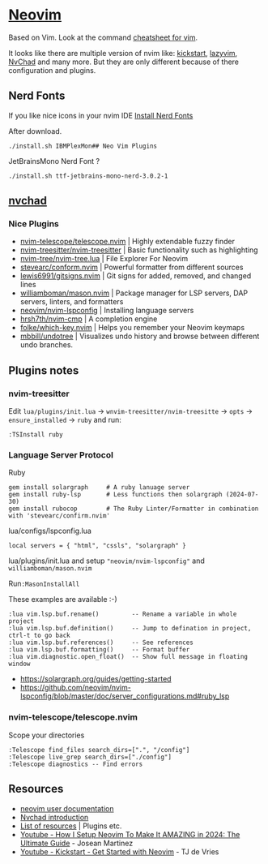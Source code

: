 # [Neovim](https://neovim.io/)

Based on Vim. Look at the command [cheatsheet for vim](vim.md).

It looks like there are multiple version of nvim like: 
[kickstart](https://github.com/nvim-lua/kickstart.nvim),
[lazyvim](https://www.lazyvim.org/),
[NvChad](https://nvchad.com/) and many more.
But they are only different because of there configuration and plugins.

## Nerd Fonts
If you like nice icons in your nvim IDE [Install Nerd Fonts](https://github.com/ryanoasis/nerd-fonts)

After download.

    ./install.sh IBMPlexMon## Neo Vim Plugins

JetBrainsMono Nerd Font ?

    ./install.sh ttf-jetbrains-mono-nerd-3.0.2-1


## [nvchad](https://nvchad.com/docs/quickstart/install)

### Nice Plugins

* [nvim-telescope/telescope.nvim](https://github.com/nvim-telescope/telescope.nvim) | Highly extendable fuzzy finder
* [nvim-treesitter/nvim-treesitter](https://github.com/nvim-treesitter/nvim-treesitter) | Basic functionality such as highlighting
* [nvim-tree/nvim-tree.lua](https://github.com/nvim-tree/nvim-tree.lua) |  File Explorer For Neovim
* [stevearc/conform.nvim](https://github.com/stevearc/conform.nvim) | Powerful formatter from different sources
* [lewis6991/gitsigns.nvim](https://github.com/lewis6991/gitsigns.nvim) | Git signs for added, removed, and changed lines
* [williamboman/mason.nvim](https://github.com/williamboman/mason.nvim) | Package manager for LSP servers, DAP servers, linters, and formatters
* [neovim/nvim-lspconfig](neovim/nvim-lspconfig) | Installing language servers
* [hrsh7th/nvim-cmp](https://github.com/hrsh7th/nvim-cmp) | A completion engine
* [folke/which-key.nvim](https://github.com/folke/which-key.nvim) | Helps you remember your Neovim keymaps
* [mbbill/undotree](https://github.com/mbbill/undotree) | Visualizes undo history and browse between different undo branches.

## Plugins notes

### nvim-treesitter

Edit `lua/plugins/init.lua` -> `wnvim-treesitter/nvim-treesitte` -> `opts` -> `ensure_installed` -> `ruby` and run:

    :TSInstall ruby

### Language Server Protocol

Ruby

    gem install solargraph     # A ruby lanuage server
    gem install ruby-lsp       # Less functions then solargraph (2024-07-30)
    gem install rubocop        # The Ruby Linter/Formatter in combination with 'stevearc/confirm.nvim'


lua/configs/lspconfig.lua

    local servers = { "html", "cssls", "solargraph" }

lua/plugins/init.lua and setup `"neovim/nvim-lspconfig"` and `williamboman/mason.nvim`

Run`:MasonInstallAll`

These examples are available :-)

    :lua vim.lsp.buf.rename()         -- Rename a variable in whole project
    :lua vim.lsp.buf.definition()     -- Jump to defination in project, ctrl-t to go back
    :lua vim.lsp.buf.references()     -- See references
    :lua vim.lsp.buf.formatting()     -- Format buffer
    :lua vim.diagnostic.open_float()  -- Show full message in floating window

* <https://solargraph.org/guides/getting-started>
* <https://github.com/neovim/nvim-lspconfig/blob/master/doc/server_configurations.md#ruby_lsp>

### nvim-telescope/telescope.nvim

Scope your directories

    :Telescope find_files search_dirs=[".", "/config"]
    :Telescope live_grep search_dirs=["./config"]
    :Telescope diagnostics -- Find errors

## Resources
* [neovim user documentation](https://neovim.io/doc/user/)
* [Nvchad introduction](https://docs.rockylinux.org/books/nvchad/)
* [List of resources](https://github.com/hrsh7th/nvim-cmp/wiki/List-of-sources) | Plugins etc.
* [Youtube - How I Setup Neovim To Make It AMAZING in 2024: The Ultimate Guide](https://www.youtube.com/watch?v=6pAG3BHurdM) - Josean Martinez
* [Youtube - Kickstart - Get Started with Neovim](https://www.youtube.com/watch?v=m8C0Cq9Uv9o) - TJ de Vries
